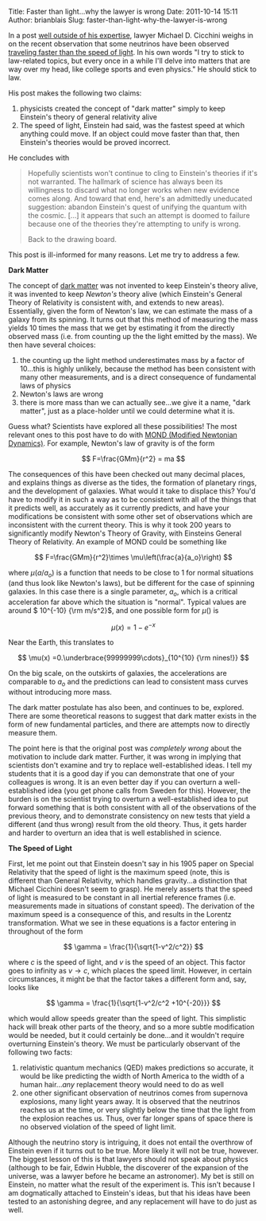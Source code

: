 Title: Faster than light...why the lawyer is wrong
Date: 2011-10-14 15:11
Author: brianblais
Slug: faster-than-light-why-the-lawyer-is-wrong

In a post [well outside of his expertise][], lawyer Michael D. Cicchini
weighs in on the recent observation that some neutrinos have been
observed [traveling faster than the speed of light][]. In his own words
"I try to stick to law-related topics, but every once in a while I'll
delve into matters that are way over my head, like college sports and
even physics." He should stick to law.

His post makes the following two claims:

1.  physicists created the concept of "dark matter" simply to keep
    Einstein's theory of general relativity alive
2.  The speed of light, Einstein had said, was the fastest speed at
    which anything could move. If an object could move faster than that,
    then Einstein's theories would be proved incorrect.

He concludes with

> Hopefully scientists won't continue to cling to Einstein's theories if
> it's not warranted. The hallmark of science has always been its
> willingness to discard what no longer works when new evidence comes
> along. And toward that end, here's an admittedly uneducated
> suggestion: abandon Einstein's quest of unifying the quantum with the
> cosmic. [...] it appears that such an attempt is doomed to failure
> because one of the theories they're attempting to unify is wrong.
>
> Back to the drawing board.

This post is ill-informed for many reasons. Let me try to address a few.

**Dark Matter**

The concept of [dark matter][] was not invented to keep Einstein's
theory alive, it was invented to keep *Newton's* theory alive (which
Einstein's General Theory of Relativity is consistent with, and extends
to new areas). Essentially, given the form of Newton's law, we can
estimate the mass of a galaxy from its spinning. It turns out that this
method of measuring the mass yields 10 times the mass that we get by
estimating it from the directly observed mass (i.e. from counting up the
the light emitted by the mass). We then have several choices:

1.  the counting up the light method underestimates mass by a factor of
    10...this is highly unlikely, because the method has been consistent
    with many other measurements, and is a direct consequence of
    fundamental laws of physics
2.  Newton's laws are wrong
3.  there is more mass than we can actually see...we give it a name,
    "dark matter", just as a place-holder until we could determine what
    it is.

Guess what? Scientists have explored all these possibilities! The most
relevant ones to this post have to do with [MOND (Modified Newtonian
Dynamics)][]. For example, Newton's law of gravity is of the form

$$ 
F=\frac{GMm}{r^2} = ma 
$$

The consequences of this have been checked out many decimal places, and
explains things as diverse as the tides, the formation of planetary
rings, and the development of galaxies. What would it take to displace
this? You'd have to modify it in such a way as to be consistent with all
of the things that it predicts well, as accurately as it currently
predicts, and have your modifications be consistent with some other set
of observations which are inconsistent with the current theory. This is
why it took 200 years to significantly modify Newton's Theory of
Gravity, with Einsteins General Theory of Relativity. An example of MOND
could be something like

$$
F=\frac{GMm}{r^2}\times \mu\left(\frac{a}{a_o}\right) 
$$

where $\mu(a/a_o)$ is a function that needs to be
close to 1 for normal situations (and thus look like Newton's laws), but
be different for the case of spinning galaxies. In this case there is a
single parameter, $a_o$, which is a critical
acceleration far above which the situation is "normal". Typical values
are around $ 10^{-10} {\rm m/s^2}$, and one
possible form for $\mu()$ is

$$ \mu(x) = 1-e^{-x}
$$

Near the Earth, this translates to

$$ \mu(x) =0.\underbrace{99999999\cdots}_{10^{10} {\rm nines!}} 
$$

On the big scale, on the outskirts of galaxies, the accelerations are
comparable to $a_o$ and the predictions can lead to
consistent mass curves without introducing more mass.

The dark matter postulate has also been, and continues to be, explored.
There are some theoretical reasons to suggest that dark matter exists in
the form of new fundamental particles, and there are attempts now to
directly measure them.

The point here is that the original post was *completely wrong* about
the motivation to include dark matter. Further, it was wrong in implying
that scientists don't examine and try to replace well-established ideas.
I tell my students that it is a good day if you can demonstrate that one
of your colleagues is wrong. It is an even better day if you can
overturn a well-established idea (you get phone calls from Sweden for
this). However, the burden is on the scientist trying to overturn a
well-established idea to put forward something that is both consistent
with all of the observations of the previous theory, and to demonstrate
consistency on new tests that yield a different (and thus wrong) result
from the old theory. Thus, it gets harder and harder to overturn an idea
that is well established in science.

**The Speed of Light**

First, let me point out that Einstein doesn't say in his 1905 paper on
Special Relativity that the speed of light is the maximum speed (note,
this is different than General Relativity, which handles gravity...a
distinction that Michael Cicchini doesn't seem to grasp). He merely
asserts that the speed of light is measured to be constant in all
inertial reference frames (i.e. measurements made in situations of
constant speed). The derivation of the maximum speed is a consequence of
this, and results in the Lorentz transformation. What we see in these
equations is a factor entering in throughout of the form

$$
\gamma = \frac{1}{\sqrt{1-v^2/c^2}} 
$$

where $c$ is the speed of light, and $v$ is the speed of an object. This factor goes to infinity
as $v\rightarrow c$, which places the speed limit.
However, in certain circumstances, it might be that the factor takes a
different form and, say, looks like

$$
\gamma = \frac{1}{\sqrt{1-v^2/c^2 +10^{-20}}} 
$$


which would allow speeds greater than the speed of light. This
simplistic hack will break other parts of the theory, and so a more
subtle modification would be needed, but it could certainly be
done...and it wouldn't require overturning Einstein's theory. We must be
particularly observant of the following two facts:

1.  relativistic quantum mechanics (QED) makes predictions so accurate,
    it would be like predicting the width of North America to the width
    of a human hair...*any* replacement theory would need to do as well
2.  one other significant observation of neutrinos comes from supernova
    explosions, many light years away. It is observed that the neutrinos
    reaches us at the time, or very slightly below the time that the
    light from the explosion reaches us. Thus, over far longer spans of
    space there is no observed violation of the speed of light limit.

Although the neutrino story is intriguing, it does not entail the
overthrow of Einstein even if it turns out to be true. More likely it
will not be true, however. The biggest lesson of this is that lawyers
should not speak about physics (although to be fair, Edwin Hubble, the
discoverer of the expansion of the universe, was a lawyer before he
became an astronomer). My bet is still on Einstein, no matter what the
result of the experiment is. This isn't because I am dogmatically
attached to Einstein's ideas, but that his ideas have been tested to an
astonishing degree, and any replacement will have to do just as well.

  [well outside of his expertise]: http://thelegalwatchdog.blogspot.com/2011/09/legal-watchdog-faster-than-speed-of.html
  [traveling faster than the speed of light]: http://news.sciencemag.org/sciencenow/2011/09/neutrinos-travel-faster-than-lig.html
  [dark matter]: http://en.wikipedia.org/wiki/Dark_matter
  [MOND (Modified Newtonian Dynamics)]: http://en.wikipedia.org/wiki/Modified_Newtonian_dynamics

